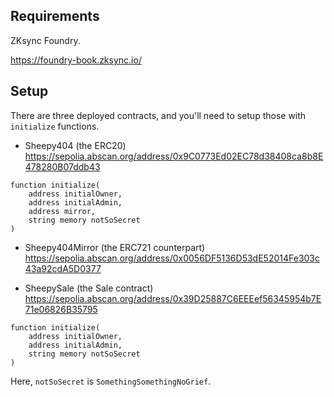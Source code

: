## Requirements

ZKsync Foundry.

https://foundry-book.zksync.io/

## Setup

There are three deployed contracts, and you'll need to setup those with `initialize` functions.

- Sheepy404 (the ERC20)
https://sepolia.abscan.org/address/0x9C0773Ed02EC78d38408ca8b8E478280B07ddb43

```solidity
function initialize(
    address initialOwner,
    address initialAdmin,
    address mirror,
    string memory notSoSecret
)
```

- Sheepy404Mirror (the ERC721 counterpart)
https://sepolia.abscan.org/address/0x0056DF5136D53dE52014Fe303c43a92cdA5D0377

- SheepySale (the Sale contract)
https://sepolia.abscan.org/address/0x39D25887C6EEEef56345954b7E71e06826B35795

```solidity
function initialize(
    address initialOwner,
    address initialAdmin,
    string memory notSoSecret
)
```

Here, `notSoSecret` is `SomethingSomethingNoGrief`.
